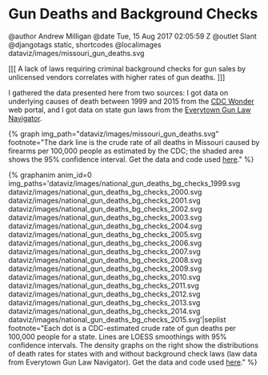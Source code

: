 Gun Deaths and Background Checks
================================

@author Andrew Milligan
@date Tue, 15 Aug 2017 02:05:59 Z
@outlet Slant
@djangotags static, shortcodes
@localimages dataviz/images/missouri_gun_deaths.svg

[[[ A lack of laws requiring criminal background checks for gun sales by
unlicensed vendors correlates with higher rates of gun deaths. ]]]

I gathered the data presented here from two sources: I got data on underlying
causes of death between 1999 and 2015 from the [CDC Wonder][1] web portal, and
I got data on state gun laws from the [Everytown Gun Law Navigator][2].

{% graph img_path="dataviz/images/missouri_gun_deaths.svg" footnote="The dark line is the crude rate of all deaths in Missouri caused by firearms per 100,000 people as estimated by the CDC; the shaded area shows the 95% confidence interval. Get the data and code used [here](https://github.com/slantedlabs/)." %}

{% graphanim anim_id=0 img_paths='dataviz/images/national_gun_deaths_bg_checks_1999.svg dataviz/images/national_gun_deaths_bg_checks_2000.svg dataviz/images/national_gun_deaths_bg_checks_2001.svg dataviz/images/national_gun_deaths_bg_checks_2002.svg dataviz/images/national_gun_deaths_bg_checks_2003.svg dataviz/images/national_gun_deaths_bg_checks_2004.svg dataviz/images/national_gun_deaths_bg_checks_2005.svg dataviz/images/national_gun_deaths_bg_checks_2006.svg dataviz/images/national_gun_deaths_bg_checks_2007.svg dataviz/images/national_gun_deaths_bg_checks_2008.svg dataviz/images/national_gun_deaths_bg_checks_2009.svg dataviz/images/national_gun_deaths_bg_checks_2010.svg dataviz/images/national_gun_deaths_bg_checks_2011.svg dataviz/images/national_gun_deaths_bg_checks_2012.svg dataviz/images/national_gun_deaths_bg_checks_2013.svg dataviz/images/national_gun_deaths_bg_checks_2014.svg dataviz/images/national_gun_deaths_bg_checks_2015.svg'|seplist footnote="Each dot is a CDC-estimated crude rate of gun deaths per 100,000 people for a state. Lines are LOESS smoothings with 95% confidence intervals. The density graphs on the right show the distributions of death rates for states with and without background check laws (law data from Everytown Gun Law Navigator). Get the data and code used [here](https://github.com/slantedlabs/)." %}


[1]: https://wonder.cdc.gov/
[2]: https://everytownresearch.org/navigator/
[3]: https://everytownresearch.org/
